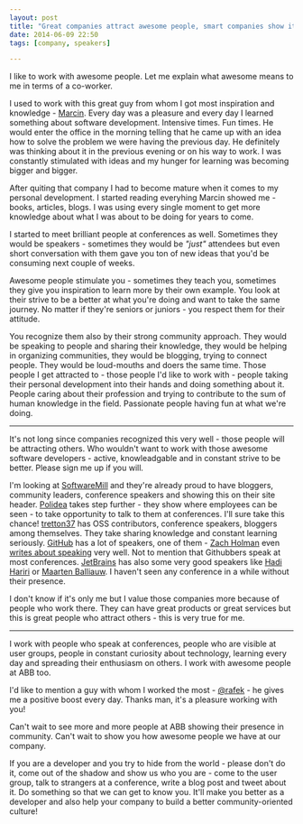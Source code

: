 ```yaml
---
layout: post
title: "Great companies attract awesome people, smart companies show it."
date: 2014-06-09 22:50
tags: [company, speakers]

---
```


I like to work with awesome people. Let me explain what awesome means to me in terms of a co-worker.

I used to work with this great guy from whom I got most inspiration and knowledge - [Marcin](http://twitter.com/mabsky). Every day was a pleasure and every day I learned something about software development. Intensive times. Fun times. He would enter the office in the morning telling that he came up with an idea how to solve the problem we were having the previous day. He definitely was thinking about it in the previous evening or on his way to work. I was constantly stimulated with ideas and my hunger for learning was becoming bigger and bigger.

After quiting that company I had to become mature when it comes to my personal development. I started reading everyhing Marcin showed me - books, articles, blogs. I was using every single moment to get more knowledge about what I was about to be doing for years to come.

I started to meet brilliant people at conferences as well. Sometimes they would be speakers - sometimes they would be *"just"* attendees but even short conversation with them gave you ton of new ideas that you'd be consuming next couple of weeks.

Awesome people stimulate you - sometimes they teach you, sometimes they give you inspiration to learn more by their own example. You look at their strive to be a better at what you're doing and want to take the same journey. No matter if they're seniors or juniors - you respect them for their attitude. 

You recognize them also by their strong community approach. They would be speaking to people and sharing their knowledge, they would be helping in organizing communities, they would be blogging, trying to connect people. They would be loud-mouths and doers the same time. Those people I get attracted to - those people I'd like to work with - people taking their personal development into their hands and doing something about it. People caring about their profession and trying to contribute to the sum of human knowledge in the field. Passionate people having fun at what we're doing.

--- 

It's not long since companies recognized this very well - those people will be attracting others. Who wouldn't want to work with those awesome software developers - active, knowleadgable and in constant strive to be better. Please sign me up if you will.

I'm looking at [SoftwareMill](https://softwaremill.com/) and they're already proud to have bloggers, community leaders, conference speakers and showing this on their site header. [Polidea](http://www.polidea.com/) takes step further - they show where employees can be seen - to take opportunity to talk to them at conferences. I'll sure take this chance! [tretton37](http://tretton37.com/) has OSS contributors, conference speakers, bloggers among themselves. They take sharing knowledge and constant learning seriously. [GitHub](http://github.com/) has a lot of speakers, one of them - [Zach Holman](https://twitter.com/holman) even [writes about speaking](http://speaking.io) very well. Not to mention that Githubbers speak at most conferences. [JetBrains](http://jetbrains.com/) has also some very good speakers like [Hadi Hariri](https://twitter.com/hhariri) or [Maarten Balliauw](https://twitter.com/maartenballiauw). I haven't seen any conference in a while without their presence.

I don't know if it's only me but I value those companies more because of people who work there. They can have great products or great services but this is great people who attract others - this is very true for me.

---

I work with people who speak at conferences, people who are visible at user groups, people in constant curiosity about technology, learning every day and spreading their enthusiasm on others. I work with awesome people at ABB too.

I'd like to mention a guy with whom I worked the most - [@rafek](https://twitter.com/rafek) - he gives me a positive boost every day. Thanks man, it's a pleasure working with you! 

Can't wait to see more and more people at ABB showing their presence in community. Can't wait to show you how awesome people we have at our company.

If you are a developer and you try to hide from the world - please don't do it, come out of the shadow and show us who you are - come to the user group, talk to strangers at a conference, write a blog post and tweet about it. Do something so that we can get to know you. It'll make you better as a developer and also help your company to build a better community-oriented culture!

